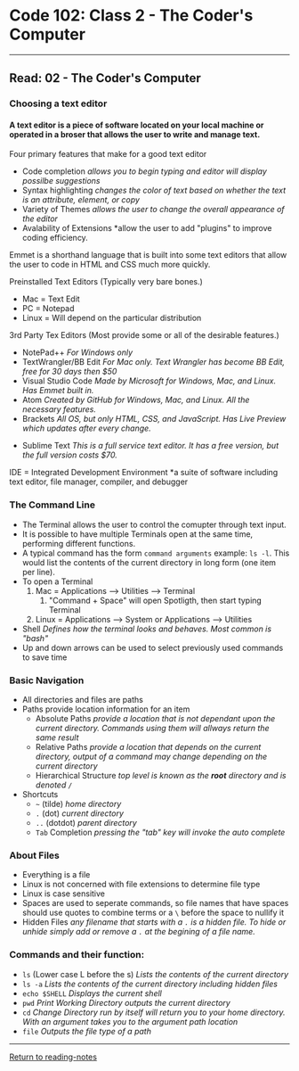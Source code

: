 # Code 102: Class 2 - The Coder's Computer
***
## Read: 02 - The Coder's Computer

### Choosing a text editor

#### A text editor is a piece of software located on your local machine or operated in a broser that allows the user to write and manage text.

Four primary features that make for a good text editor
- Code completion *allows you to begin typing and editor will display possilbe suggestions*
- Syntax highlighting *changes the color of text based on whether the text is an attribute, element, or copy*
- Variety of Themes *allows the user to change the overall appearance of the editor*
- Avalability of Extensions *allow the user to add "plugins" to improve coding efficiency.

Emmet is a shorthand language that is built into some text editors that allow the user to code in HTML and CSS much more quickly.

Preinstalled Text Editors (Typically very bare bones.)
+ Mac = Text Edit
+ PC = Notepad
+ Linux = Will depend on the particular distribution

3rd Party Tex Editors (Most provide some or all of the desirable features.)
+ NotePad++ *For Windows only*
+ TextWrangler/BB Edit *For Mac only. Text Wrangler has become BB Edit, free for 30 days then $50*
+ Visual Studio Code *Made by Microsoft for Windows, Mac, and Linux. Has Emmet built in.*
+ Atom *Created by GitHub for Windows, Mac, and Linux. All the necessary features.*
+ Brackets *All OS, but only HTML, CSS, and JavaScript. Has Live Preview which updates after every change.*
* Sublime Text *This is a full service text editor. It has a free version, but the full version costs $70.*

IDE = Integrated Development Environment *a suite of software including text editor, file manager, compiler, and debugger

### The Command Line
* The Terminal allows the user to control the comupter through text input. 
* It is possible to have multiple Terminals open at the same time, performing different functions.
* A typical command has the form `command arguments` example: `ls -l`. This would list the contents of the current directory in long form (one item per line).
* To open a Terminal
  1. Mac = Applications \--> Utilities \--> Terminal
     1. "Command + Space" will open Spotligth, then start typing Terminal
  2. Linux = Applications \--> System or Applications \--> Utilities
* Shell *Defines how the terminal looks and behaves. Most common is "bash"*
* Up and down arrows can be used to select previously used commands to save time

### Basic Navigation
* All directories and files are paths
* Paths provide location information for an item
  * Absolute Paths *provide a location that is not dependant upon the current directory. Commands using them will allways return the same result*
  * Relative Paths *provide a location that depends on the current directory, output of a command may change depending on the current directory*
  * Hierarchical Structure *top level is known as the __root__ directory and is denoted `/`*
* Shortcuts
  * `~` (tilde) *home directory*
  * `.` (dot) *current directory*
  * `..` (dotdot) *parent directory*
  * `Tab` Completion *pressing the "tab" key will invoke the auto complete*
  
### About Files
* Everything is a file
* Linux is not concerned with file extensions to determine file type
* Linux is case sensitive
* Spaces are used to seperate commands, so file names that have spaces should use quotes to combine terms or a `\` before the space to nullify it
* Hidden Files *any filename that starts with a `.` is a hidden file. To hide or unhide simply add or remove a `.` at the begining of a file name.* 
  
### Commands and their function:
* `ls` (Lower case L before the s) *Lists the contents of the current directory*
* `ls -a` *Lists the contents of the current directory including hidden files*
* `echo $SHELL` *Displays the current shell*
* `pwd` *Print Working Directory outputs the current directory*
* `cd` *Change Directory run by itself will return you to your home directory. With an argument takes you to the argument path location*
* `file` *Outputs the file type of a path*

***
[Return to reading-notes](https://github.com/paneks19/reading-notes)
